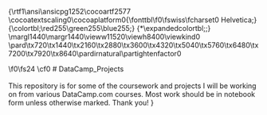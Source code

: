 {\rtf1\ansi\ansicpg1252\cocoartf2577
\cocoatextscaling0\cocoaplatform0{\fonttbl\f0\fswiss\fcharset0 Helvetica;}
{\colortbl;\red255\green255\blue255;}
{\*\expandedcolortbl;;}
\margl1440\margr1440\vieww11520\viewh8400\viewkind0
\pard\tx720\tx1440\tx2160\tx2880\tx3600\tx4320\tx5040\tx5760\tx6480\tx7200\tx7920\tx8640\pardirnatural\partightenfactor0

\f0\fs24 \cf0 # DataCamp_Projects\
\
This repository is for some of the coursework and projects I will be working on from various DataCamp.com courses. Most work should be in notebook form unless otherwise marked. Thank you! }